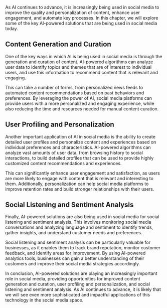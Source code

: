 
As AI continues to advance, it is increasingly being used in social media to improve the quality and personalization of content, enhance user engagement, and automate key processes. In this chapter, we will explore some of the key AI-powered solutions that are being used in social media today.

Content Generation and Curation
-------------------------------

One of the key ways in which AI is being used in social media is through the generation and curation of content. AI-powered algorithms can analyze user data to identify topics and themes that are of interest to individual users, and use this information to recommend content that is relevant and engaging.

This can take a number of forms, from personalized news feeds to automated content recommendations based on past behaviors and preferences. By leveraging the power of AI, social media platforms can provide users with a more personalized and engaging experience, while also reducing the time and resources needed for manual content curation.

User Profiling and Personalization
----------------------------------

Another important application of AI in social media is the ability to create detailed user profiles and personalize content and experiences based on individual preferences and characteristics. AI-powered algorithms can analyze vast amounts of user data, from browsing history to social interactions, to build detailed profiles that can be used to provide highly customized content recommendations and experiences.

This can significantly enhance user engagement and satisfaction, as users are more likely to engage with content that is relevant and interesting to them. Additionally, personalization can help social media platforms to improve retention rates and build stronger relationships with their users.

Social Listening and Sentiment Analysis
---------------------------------------

Finally, AI-powered solutions are also being used in social media for social listening and sentiment analysis. This involves monitoring social media conversations and analyzing language and sentiment to identify trends, gather insights, and understand customer needs and preferences.

Social listening and sentiment analysis can be particularly valuable for businesses, as it enables them to track brand reputation, monitor customer feedback, and identify areas for improvement. By using AI-powered analytics tools, businesses can gain a better understanding of their customers and improve their social media strategies accordingly.

In conclusion, AI-powered solutions are playing an increasingly important role in social media, providing opportunities for improved content generation and curation, user profiling and personalization, and social listening and sentiment analysis. As AI continues to advance, it is likely that we will see even more sophisticated and impactful applications of this technology in the social media space.
